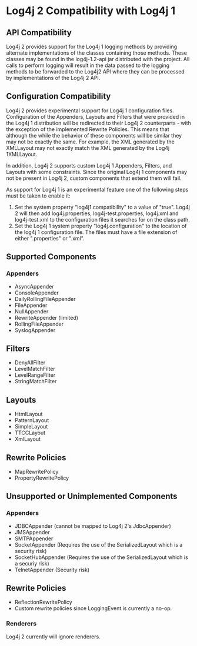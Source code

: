 <!-- vim: set syn=markdown : -->
<!--
 Licensed to the Apache Software Foundation (ASF) under one or more
 contributor license agreements. See the NOTICE file distributed with
 this work for additional information regarding copyright ownership.
 The ASF licenses this file to You under the Apache License, Version 2.0
 (the "License"); you may not use this file except in compliance with
 the License. You may obtain a copy of the License at

         http://www.apache.org/licenses/LICENSE-2.0

 Unless required by applicable law or agreed to in writing, software
 distributed under the License is distributed on an "AS IS" BASIS,
 WITHOUT WARRANTIES OR CONDITIONS OF ANY KIND, either express or implied.
 See the License for the specific language governing permissions and
 limitations under the License.
-->

# Log4j 2 Compatibility with Log4j 1

## API Compatibility

Log4j 2 provides support for the Log4j 1 logging methods by providing alternate implementations 
of the classes containing those methods. These classes may be found in the log4j-1.2-api jar 
distributed with the project. All calls to perform logging will result in the data passed to the logging methods
to be forwarded to the Log4j2 API where they can be processed by implementations of the Log4j 2 API. 

## Configuration Compatibility

Log4j 2 provides experimental support for Log4j 1 configuration files. Configuration of the Appenders, Layouts 
and Filters that were provided in the Log4j 1 distribution will be redirected to their Log4j 2 counterparts - 
with the exception of the implemented Rewrite Policies. This means that although the while the behavior of these 
components will be similar they may not be exactly the same. For example, the XML generated by the XMLLayout may 
not exactly match the XML generated by the Log4j 1XMLLayout. 

In addition, Log4j 2 supports custom Log4j 1 Appenders, Filters, and Layouts with some constraints. Since the 
original Log4j 1 components may not be present in Log4j 2, custom components that extend them will fail. 

As support for Log4j 1 is an experimental feature one of the following steps must be taken to enable it:

1. Set the system property "log4j1.compatibility" to a value of "true". Log4j 2 will then add log4j.properties,
log4j-test.properties, log4j.xml and log4j-test.xml to the configuration files it searches for on the class path.
1. Set the Log4j 1 system property "log4j.configuration" to the location of the log4j 1 configuration file. The 
files must have a file extension of either ".properties" or ".xml".

## Supported Components
### Appenders

* AsyncAppender
* ConsoleAppender
* DailyRollingFileAppender
* FileAppender
* NullAppender
* RewriteAppender (limited)
* RollingFileAppender
* SyslogAppender

## Filters

* DenyAllFilter
* LevelMatchFilter
* LevelRangeFilter
* StringMatchFilter

## Layouts

* HtmlLayout
* PatternLayout
* SimpleLayout
* TTCCLayout
* XmlLayout

## Rewrite Policies

* MapRewritePolicy
* PropertyRewritePolicy

## Unsupported or Unimplemented Components
### Appenders

* JDBCAppender (cannot be mapped to Log4j 2's JdbcAppender)
* JMSAppender 
* SMTPAppender
* SocketAppender (Requires the use of the SerializedLayout which is a security risk)
* SocketHubAppender (Requires the use of the SerializedLayout which is a securiy risk)
* TelnetAppender (Security risk)

## Rewrite Policies

* ReflectionRewritePolicy
* Custom rewrite policies since LoggingEvent is currently a no-op.

### Renderers
Log4j 2 currently will ignore renderers.